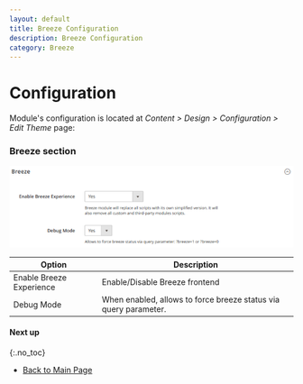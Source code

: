 ```yaml
---
layout: default
title: Breeze Configuration
description: Breeze Configuration
category: Breeze
---
```


# Configuration

Module's configuration is located at _Content > Design > Configuration > Edit Theme_
page:

### Breeze section

![General section](/images/m2/breeze/configuration.png)

Option                      | Description
----------------------------|------------
Enable Breeze Experience    | Enable/Disable Breeze frontend
Debug Mode                  | When enabled, allows to force breeze status via query parameter.

#### Next up
{:.no_toc}

 -  [Back to Main Page](/m2/extensions/breeze/)

